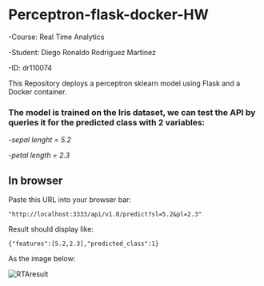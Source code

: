 # Perceptron-flask-docker-HW

-Course: Real Time Analytics

-Student: Diego Ronaldo Rodriguez Martinez

-ID: dr110074 

This Repository deploys a perceptron sklearn model using Flask and a Docker container.

### The model is trained on the Iris dataset, we can test the API by queries it for the predicted class with 2 variables:

-*sepal lenght = 5.2*

-*petal length = 2.3*

## In browser 

Paste this URL into your browser bar:

`"http://localhost:3333/api/v1.0/predict?sl=5.2&pl=2.3"`

Result should display like:
```
{"features":[5.2,2.3],"predicted_class":1}
```

As the image below:

![RTAresult](https://user-images.githubusercontent.com/99198580/171046295-d517a9f0-26c6-4e06-8f1a-caf228ac2bbc.png)





